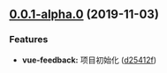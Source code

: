 ## [0.0.1-alpha.0](https://github.com/kuan1/luzhongk/compare/1.0.0...0.0.1-alpha.0) (2019-11-03)


### Features

* **vue-feedback:** 项目初始化 ([d25412f](https://github.com/kuan1/luzhongk/commit/d25412fb0004e586af1cb59f766ed95bf3847411))



